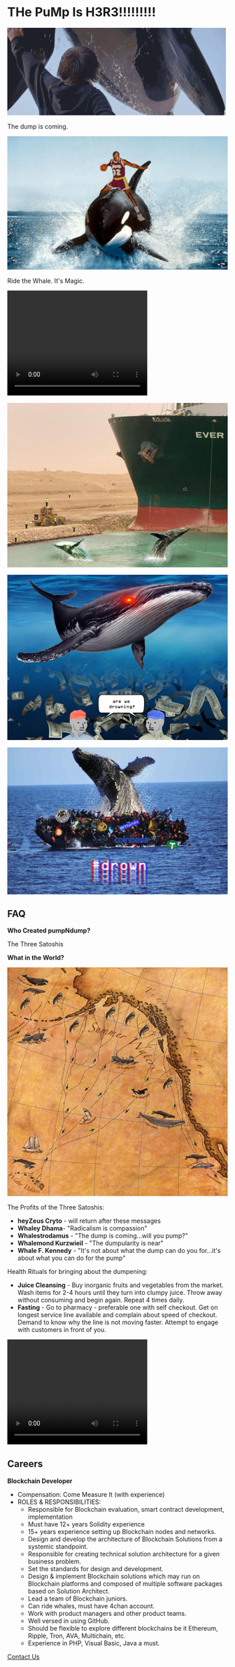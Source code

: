 

# THe PuMp Is H3R3!!!!!!!!!

![Free willy](willy.gif)

The dump is coming.

![New Whale Order](nwo.png)

Ride the Whale. It's Magic.


<video width="320" height="240" controls>
  <source src="pnd.mp4" type="video/mp4">
</video>


![Suez](suez.png) 

![Drowning in case](drown.png)

![Dumping to the ocean](garbage.png)


## FAQ 

**Who Created pumpNdump?**

The Three Satoshis

**What in the World?** 

![Whale Map](whale-map.jpg)

The Profits of the Three Satoshis:
* **heyZeus Cryto** - will return after these messages 
* **Whaley Dhama**- "Radicalism is compassion" 
* **Whalestrodamus** - "The dump is coming...will you pump?" 
* **Whalemond Kurzwieil** - "The dumpularity is near"
* **Whale F. Kennedy** - "It's not about what the dump can do you for...it's about what you can do for the pump" 

Health Rituals for bringing about the dumpening:
* **Juice Cleansing** - Buy inorganic fruits and vegetables from the market. Wash items for 2-4 hours until they turn into clumpy juice. Throw away without consuming and begin again. Repeat 4 times daily.
* **Fasting** - Go to pharmacy - preferable one with self checkout. Get on longest service line available and complain about speed of checkout. Demand to know why the line is not moving faster. Attempt to engage with customers in front of you. 

<video width="320" height="240" controls>
  <source src="fruit.MOV" type="video/mp4">
</video>



## Careers 

**Blockchain Developer**
* Compensation: Come Measure It (with experience) 
* ROLES & RESPONSIBILITIES:
    * Responsible for Blockchain evaluation, smart contract development, implementation
    * Must have 12+ years Solidity experience 
    * 15+ years experience setting up Blockchain nodes and networks.
    * Design and develop the architecture of Blockchain Solutions from a systemic standpoint.
    * Responsible for creating technical solution architecture for a given business problem.
    * Set the standards for design and development.
    * Design & implement Blockchain solutions which may run on Blockchain platforms and composed of multiple software packages based on Solution Architect.
    * Lead a team of Blockchain juniors. 
    * Can ride whales, must have 4chan account.
    * Work with product managers and other product teams.
    * Well versed in using GitHub.
    * Should be flexible to explore different blockchains be it Ethereum, Ripple, Tron, AVA, Multichain, etc.
    * Experience in PHP, Visual Basic, Java a must.

[Contact Us](https://www.reddit.com/r/crypto/)
